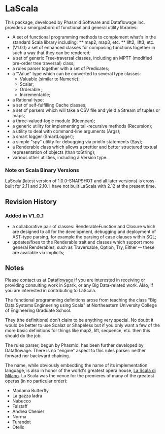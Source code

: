 # LaScala
This package, developed by Phasmid Software and Dataflowage Inc. provides a smorgasbord of functional and general
utility libraries:

* A set of functional programming methods to complement what's in the standard Scala library including:
** map2, map3, etc.
** lift2, lift3, etc.
* (V1.0.1) a set of enhanced classes for composing functions together in such a way that they can be rendered;
* a set of generic Tree-traversal classes, including an MPTT (modified pre-order tree traversal) class;
* a rules parser together with a set of Predicates;
* a "Value" type which can be converted to several type classes:
  * Valuable (similar to Numeric);
  * Scalar;
  * Orderable ;
  * Incrementable;
* a Rational type;
* a set of self-fulfilling Cache classes;
* a set of parsers which will take a CSV file and yield a Stream of tuples or maps;
* a three-valued-logic module (Kleenean);
* a generic utility for implementing tail-recursive methods (Recursion);
* a utility to deal with command-line arguments (Args);
* a smart logger (SmartLogger);
* a simple "spy" utility for debugging via println statements (Spy);
* a Renderable class which allows a prettier and better structured textual representation of objects (than toString);
* various other utilities, including a Version type.

### Note on Scala Binary Versions

LaScala (latest version of 1.0.0-SNAPSHOT and all later versions) is cross-built for 2.11 and 2.10. I have not built LaScala with 2.12 at the present time.
## Revision History

### Added in V1_0_1

* a collaborative pair of classes: RenderableFunction and Closure which are designed to all for the development,
debugging and deployment of AST-type parsing, for example the parsing of case clauses within SQL;
* updates/fixes to the Renderable trait and classes which support more general Renderables,
such as Traversable, Option, Try, Either -- these are available via implicits;

## Notes

Please contact us at [Dataflowage](http://www.dataflowage.com) if you are interested in receiving or
providing consulting work in Spark, or any Big Data-related work.
Also, if you are interested in contributing to LaScala.

The functional programming definitions arose from teaching the class "Big Data Systems Engineering using Scala"
at Northeastern University College of Engineering Graduate School.

They (the definitions) don't claim to be anything very special.
No doubt it would be better to use Scalaz or Shapeless but if you only want a few
of the more basic definitions for things like map2, lift, sequence, etc. then this should do the job.

The rules parser, begun by Phasmid, has been further developed by Dataflowage.
There is no "engine" aspect to this rules parser: neither forward nor backward chaining.

The name, while obviously embedding the name of its implementation language, is also
in honor of the world's greatest opera house, [La Scala di Milano](https://en.wikipedia.org/wiki/La_Scala).
La Scala was the venue for the premieres of many of the greatest operas (in no particular order):

* Madama Butterfly
* La gazza ladra
* Nabucco
* Falstaff
* Andrea Chenier
* Norma
* Turandot
* Otello
